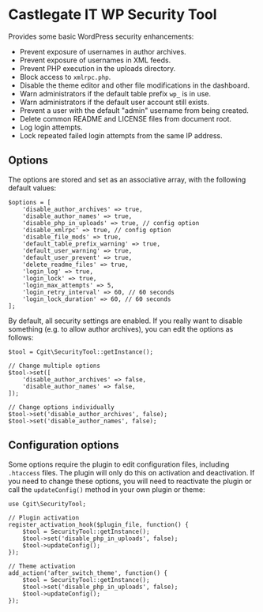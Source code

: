 # Castlegate IT WP Security Tool #

Provides some basic WordPress security enhancements:

*   Prevent exposure of usernames in author archives.
*   Prevent exposure of usernames in XML feeds.
*   Prevent PHP execution in the uploads directory.
*   Block access to `xmlrpc.php`.
*   Disable the theme editor and other file modifications in the dashboard.
*   Warn administrators if the default table prefix `wp_` is in use.
*   Warn administrators if the default user account still exists.
*   Prevent a user with the default "admin" username from being created.
*   Delete common README and LICENSE files from document root.
*   Log login attempts.
*   Lock repeated failed login attempts from the same IP address.

## Options ##

The options are stored and set as an associative array, with the following default values:

    $options = [
        'disable_author_archives' => true,
        'disable_author_names' => true,
        'disable_php_in_uploads' => true, // config option
        'disable_xmlrpc' => true, // config option
        'disable_file_mods' => true,
        'default_table_prefix_warning' => true,
        'default_user_warning' => true,
        'default_user_prevent' => true,
        'delete_readme_files' => true,
        'login_log' => true,
        'login_lock' => true,
        'login_max_attempts' => 5,
        'login_retry_interval' => 60, // 60 seconds
        'login_lock_duration' => 60, // 60 seconds
    ];

By default, all security settings are enabled. If you really want to disable something (e.g. to allow author archives), you can edit the options as follows:

    $tool = Cgit\SecurityTool::getInstance();

    // Change multiple options
    $tool->set([
        'disable_author_archives' => false,
        'disable_author_names' => false,
    ]);

    // Change options individually
    $tool->set('disable_author_archives', false);
    $tool->set('disable_author_names', false);

## Configuration options ##

Some options require the plugin to edit configuration files, including `.htaccess` files. The plugin will only do this on activation and deactivation. If you need to change these options, you will need to reactivate the plugin or call the `updateConfig()` method in your own plugin or theme:

    use Cgit\SecurityTool;

    // Plugin activation
    register_activation_hook($plugin_file, function() {
        $tool = SecurityTool::getInstance();
        $tool->set('disable_php_in_uploads', false);
        $tool->updateConfig();
    });

    // Theme activation
    add_action('after_switch_theme', function() {
        $tool = SecurityTool::getInstance();
        $tool->set('disable_php_in_uploads', false);
        $tool->updateConfig();
    });
